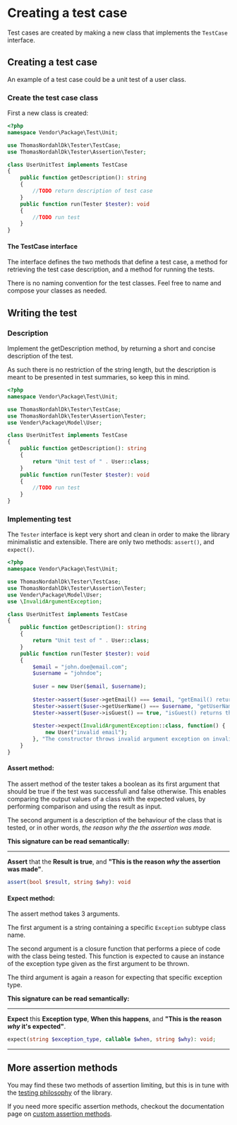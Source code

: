 Creating a test case
====================
Test cases are created by making a new class that implements the `TestCase` 
interface.

## Creating a test case
An example of a test case could be a unit test of a user class.

### Create the test case class
First a new class is created:
```php
<?php
namespace Vendor\Package\Test\Unit;

use ThomasNordahlDk\Tester\TestCase;
use ThomasNordahlDk\Tester\Assertion\Tester;

class UserUnitTest implements TestCase
{
    public function getDescription(): string
    {
        //TODO return description of test case
    }
    public function run(Tester $tester): void
    {
        //TODO run test
    }
}
```
#### The TestCase interface
The interface defines the two methods that define a test case, a method for retrieving the test case description, and
a method for running the tests.

There is no naming convention for the test classes. Feel free to name and compose your classes as needed.

## Writing the test
### Description
Implement the getDescription method, by returning a short and concise description of the test.

As such there is no restriction of the string length, but the description is meant to be presented in
test summaries, so keep this in mind.

```php
<?php
namespace Vendor\Package\Test\Unit;

use ThomasNordahlDk\Tester\TestCase;
use ThomasNordahlDk\Tester\Assertion\Tester;
use Vender\Package\Model\User;

class UserUnitTest implements TestCase
{
    public function getDescription(): string
    {
        return "Unit test of " . User::class;
    }
    public function run(Tester $tester): void
    {
        //TODO run test
    }
}
```
### Implementing test
The `Tester` interface is kept very short and clean in order to make the library
minimalistic and extensible. There are only two methods: `assert()`, and `expect()`.

```php
<?php
namespace Vendor\Package\Test\Unit;

use ThomasNordahlDk\Tester\TestCase;
use ThomasNordahlDk\Tester\Assertion\Tester;
use Vender\Package\Model\User;
use \InvalidArgumentException;

class UserUnitTest implements TestCase
{
    public function getDescription(): string
    {
        return "Unit test of " . User::class;
    }
    public function run(Tester $tester): void
    {
        $email = "john.doe@email.com";
        $username = "johndoe";
        
        $user = new User($email, $username);
        
        $tester->assert($user->getEmail() === $email, "getEmail() returns the correct email");
        $tester->assert($user->getUserName() === $username, "getUserName() returns the correct name");
        $tester->assert($user->isGuest() == true, "isGuest() returns thruthy value for new user");
        
        $tester->expect(InvalidArgumentException::class, function() {
            new User("invalid email");
        }, "The constructor throws invalid argument exception on invalid email address");
    }
}
```

#### Assert method:
The assert method of the tester takes a boolean as its first argument that should be true if the test was 
successfull and false otherwise. This enables comparing the output values of a class with the expected 
values, by performing comparison and using the result as input. 

The second argument is a description of the behaviour of the class that is tested, or in other words, 
*the reason why the the assertion was made.*

**This signature can be read semantically:**

---
**Assert** that the **Result is true**, and **"This is the reason *why* the assertion was made"**.

```php
assert(bool $result, string $why): void
```

#### Expect method:
The assert method takes 3 arguments.

The first argument is a string containing a specific `Exception` subtype class name.

The second argument is a closure function that performs a piece of code with the class being tested.
This function is expected to cause an instance of the exception type given as the first argument to be thrown.

The third argument is again a reason for expecting that specific exception type.

**This signature can be read semantically:**

---
**Expect** this **Exception type**, **When this happens**, and **"This is the reason *why* it's expected"**.

```php
expect(string $exception_type, callable $when, string $why): void;
```
---

## More assertion methods
You may find these two methods of assertion limiting, but this is in tune
with the [testing philosophy](testing-philosohpy.md) of the library.

If you need more specific assertion methods, checkout the documentation page
on [custom assertion methods](custom-assertion-methods.md).
